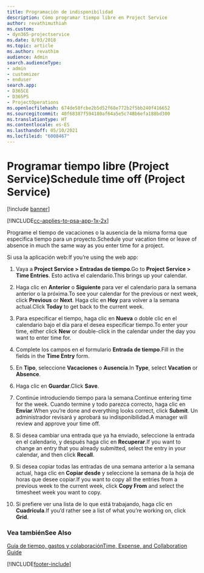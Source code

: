 ```yaml
---
title: Programación de indisponibilidad
description: Cómo programar tiempo libre en Project Service
author: revathimuthiah
ms.custom:
- dyn365-projectservice
ms.date: 8/03/2018
ms.topic: article
ms.author: revathim
audience: Admin
search.audienceType:
- admin
- customizer
- enduser
search.app:
- D365CE
- D365PS
- ProjectOperations
ms.openlocfilehash: 674de58fcbe2b5d52f68e772b2f5bb240f416652
ms.sourcegitcommit: 40f68387f594180af64a5e5c748b6efa188bd300
ms.translationtype: HT
ms.contentlocale: es-ES
ms.lasthandoff: 05/10/2021
ms.locfileid: "6008467"
---
```

# <a name="schedule-time-off-project-service"></a><span data-ttu-id="027cc-103">Programar tiempo libre (Project Service)</span><span class="sxs-lookup"><span data-stu-id="027cc-103">Schedule time off (Project Service)</span></span>

[!include [banner](../includes/psa-now-project-operations.md)]

[!INCLUDE[cc-applies-to-psa-app-1x-2x](../includes/cc-applies-to-psa-app-1x-2x.md)]

<span data-ttu-id="027cc-104">Programe el tiempo de vacaciones o la ausencia de la misma forma que especifica tiempo para un proyecto.</span><span class="sxs-lookup"><span data-stu-id="027cc-104">Schedule your vacation time or leave of absence in much the same way as you enter time for a project.</span></span>  
  
 <span data-ttu-id="027cc-105">Si usa la aplicación web:</span><span class="sxs-lookup"><span data-stu-id="027cc-105">If you’re using the web app:</span></span>  
  
1.  <span data-ttu-id="027cc-106">Vaya a **Project Service > Entradas de tiempo**.</span><span class="sxs-lookup"><span data-stu-id="027cc-106">Go to **Project Service > Time Entries**.</span></span> <span data-ttu-id="027cc-107">Esto activa el calendario.</span><span class="sxs-lookup"><span data-stu-id="027cc-107">This brings up your calendar.</span></span>  
  
2.  <span data-ttu-id="027cc-108">Haga clic en **Anterior** o **Siguiente** para ver el calendario para la semana anterior o la próxima.</span><span class="sxs-lookup"><span data-stu-id="027cc-108">To see your calendar for the previous or next week, click **Previous** or **Next**.</span></span> <span data-ttu-id="027cc-109">Haga clic en **Hoy** para volver a la semana actual.</span><span class="sxs-lookup"><span data-stu-id="027cc-109">Click **Today** to get back to the current week.</span></span>  
  
3.  <span data-ttu-id="027cc-110">Para especificar el tiempo, haga clic en **Nueva** o doble clic en el calendario bajo el día para el desea especificar tiempo.</span><span class="sxs-lookup"><span data-stu-id="027cc-110">To enter your time, either click **New** or double-click in the calendar under the day you want to enter time for.</span></span>  
  
4.  <span data-ttu-id="027cc-111">Complete los campos en el formulario **Entrada de tiempo**.</span><span class="sxs-lookup"><span data-stu-id="027cc-111">Fill in the fields in the **Time Entry** form.</span></span>  
  
5.  <span data-ttu-id="027cc-112">En **Tipo**, seleccione **Vacaciones** o **Ausencia**.</span><span class="sxs-lookup"><span data-stu-id="027cc-112">In **Type**, select **Vacation** or **Absence**.</span></span>  
  
6.  <span data-ttu-id="027cc-113">Haga clic en **Guardar**.</span><span class="sxs-lookup"><span data-stu-id="027cc-113">Click **Save**.</span></span>  
  
7.  <span data-ttu-id="027cc-114">Continúe introduciendo tiempo para la semana.</span><span class="sxs-lookup"><span data-stu-id="027cc-114">Continue entering time for the week.</span></span> <span data-ttu-id="027cc-115">Cuando termine y todo parezca correcto, haga clic en **Enviar**.</span><span class="sxs-lookup"><span data-stu-id="027cc-115">When you’re done and everything looks correct, click **Submit**.</span></span> <span data-ttu-id="027cc-116">Un administrador revisará y aprobará su indisponibilidad.</span><span class="sxs-lookup"><span data-stu-id="027cc-116">A manager will review and approve your time off.</span></span>  
  
8.  <span data-ttu-id="027cc-117">Si desea cambiar una entrada que ya ha enviado, seleccione la entrada en el calendario, y después haga clic en **Recuperar**.</span><span class="sxs-lookup"><span data-stu-id="027cc-117">If you want to change an entry that you already submitted, select the entry in your calendar, and then click **Recall**.</span></span>  
  
9. <span data-ttu-id="027cc-118">Si desea copiar todas las entradas de una semana anterior a la semana actual, haga clic en **Copiar desde** y seleccione la semana de la hoja de horas que desee copiar.</span><span class="sxs-lookup"><span data-stu-id="027cc-118">If you want to copy all the entries from a previous week to the current week, click **Copy From** and select the timesheet week you want to copy.</span></span>  
  
10. <span data-ttu-id="027cc-119">Si prefiere ver una lista de lo que está trabajando, haga clic en **Cuadrícula**.</span><span class="sxs-lookup"><span data-stu-id="027cc-119">If you’d rather see a list of what you’re working on, click **Grid**.</span></span>  
  
### <a name="see-also"></a><span data-ttu-id="027cc-120">Vea también</span><span class="sxs-lookup"><span data-stu-id="027cc-120">See Also</span></span>  
 [<span data-ttu-id="027cc-121">Guía de tiempo, gastos y colaboración</span><span class="sxs-lookup"><span data-stu-id="027cc-121">Time, Expense, and Collaboration Guide</span></span>](../psa/time-expense-collaboration-guide.md)


[!INCLUDE[footer-include](../includes/footer-banner.md)]